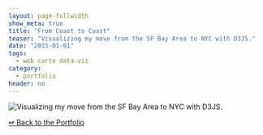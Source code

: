 ```yaml
---
layout: page-fullwidth
show_meta: true
title: "From Coast to Coast"
teaser: "Visualizing my move from the SF Bay Area to NYC with D3JS."
date: "2015-01-01"
tags:
  - web carto data-viz 
category:
  - portfolio
header: no
---
```


![Visualizing my move from the SF Bay Area to NYC with D3JS.]()



[<span class="back-arrow">&#8619;</span> Back to the Portfolio](/work/)